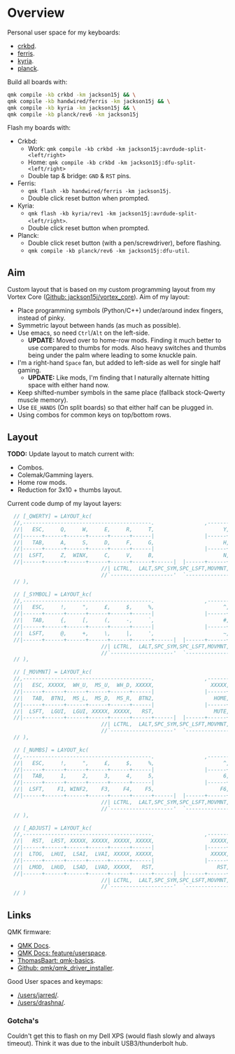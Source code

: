 Overview
========

Personal user space for my keyboards:

* [crkbd].
* [ferris].
* [kyria].
* [planck].

Build all boards with:

```bash
qmk compile -kb crkbd -km jackson15j && \
qmk compile -kb handwired/ferris -km jackson15j && \
qmk compile -kb kyria -km jackson15j && \
qmk compile -kb planck/rev6 -km jackson15j
```

Flash my boards with:

* Crkbd:
    * Work: `qmk compile -kb crkbd -km jackson15j:avrdude-split-<left/right>`
    * Home: `qmk compile -kb crkbd -km jackson15j:dfu-split-<left/right>`
    * Double tap & bridge: `GND` & `RST` pins.
* Ferris:
    * `qmk flash -kb handwired/ferris -km jackson15j`.
    * Double click reset button when prompted.
* Kyria:
    * `qmk flash -kb kyria/rev1 -km jackson15j:avrdude-split-<left/right>`.
    * Double click reset button when prompted.
* Planck:
    * Double click reset button (with a pen/screwdriver), before flashing.
    * `qmk compile -kb planck/rev6 -km jackson15j:dfu-util`.

Aim
---

Custom layout that is based on my custom programming layout from my Vortex
Core ([Github: jackson15j/vortex_core]). Aim of my layout:

* Place programming symbols (Python/C++) under/around index fingers, instead of
  pinky.
* Symmetric layout between hands (as much as possible).
* Use emacs, so need `Ctrl`/`Alt` on the left-side.
    * **UPDATE:** Moved over to home-row mods. Finding it much better to use
      compared to thumbs for mods. Also heavy switches and thumbs being under
      the palm where leading to some knuckle pain.
* I'm a right-hand `Space` fan, but added to left-side as well for single half
  gaming.
    * **UPDATE:** Like mods, I'm finding that I naturally alternate hitting
      space with either hand now.
* Keep shifted-number symbols in the same place (fallback stock-Qwerty muscle
  memory).
* Use `EE_HANDS` (On split boards) so that either half can be plugged in.
* Using combos for common keys on top/bottom rows.

Layout
------

**TODO:** Update layout to match current with:

* Combos.
* Colemak/Gamming layers.
* Home row mods.
* Reduction for 3x10 + thumbs layout.

Current code dump of my layout layers:

```cpp
  // [_QWERTY] = LAYOUT_kc(
  //,-----------------------------------------.                ,-----------------------------------------.
  //|   ESC,     Q,     W,     E,     R,     T,                      Y,     U,     I,     O,     P,  BSPC,
  //|------+------+------+------+------+------|                |------+------+------+------+------+------|
  //|   TAB,     A,     S,     D,     F,     G,                      H,     J,     K,     L,     ;,   ENT,
  //|------+------+------+------+------+------|                |------+------+------+------+------+------|
  //|  LSFT,     Z,  WINX,     C,     V,     B,                      N,     M,     ,,     .,     /,  RSFT,
  //|------+------+------+------+------+------+------|  |------+------+------+------+------+------+------|
                              //| LCTRL,  LALT,SPC_SYM,SPC_LSFT,MOVMNT, NUMBS
                              //`--------------------'  `--------------------'
  // ),

  // [_SYMBOL] = LAYOUT_kc(
  //,-----------------------------------------.                ,-----------------------------------------.
  //|   ESC,     !,     ",     £,     $,     %,                      ^,     &,     *,     (,     ),   DEL,
  //|------+------+------+------+------+------|                |------+------+------+------+------+------|
  //|   TAB,     {,     [,     (,     -,     `,                      #,     _,     ),     ],     },   ENT,
  //|------+------+------+------+------+------|                |------+------+------+------+------+------|
  //|  LSFT,     @,     +,     \,     |,     ',                      ~,     /,     =,     ?,     /,  RSFT,
  //|------+------+------+------+------+------+------|  |------+------+------+------+------+------+------|
                              //| LCTRL,  LALT,SPC_SYM,SPC_LSFT,MOVMNT, NUMBS
                              //`--------------------'  `--------------------'
  // ),

  // [_MOVMNT] = LAYOUT_kc(
  //,-----------------------------------------.                ,-----------------------------------------.
  //|   ESC, XXXXX,  WH_U,  MS_U,  WH_D, XXXXX,                  XXXXX,  PGUP,    UP,  PGDN,   DEL,  BSPC,
  //|------+------+------+------+------+------|                |------+------+------+------+------+------|
  //|   TAB,  BTN1,  MS_L,  MS_D,  MS_R,  BTN2,                   HOME,  LEFT,  DOWN,  RGHT,   END,   ENT,
  //|------+------+------+------+------+------|                |------+------+------+------+------+------|
  //|  LSFT,  LGUI,  LGUI, XXXXX, XXXXX,   RST,                   MUTE, VOLD,   VOLU,   INS,  PSCR,  RSFT,
  //|------+------+------+------+------+------+------|  |------+------+------+------+------+------+------|
                              //| LCTRL,  LALT,SPC_SYM,SPC_LSFT,MOVMNT, NUMBS
                              //`--------------------'  `--------------------'
  // ),

  // [_NUMBS] = LAYOUT_kc(
  //,-----------------------------------------.                ,-----------------------------------------.
  //|   ESC,     !,     ",     £,     $,     %,                      ^,     &,     *,     (,     ),  BSPC,
  //|------+------+------+------+------+------|                |------+------+------+------+------+------|
  //|   TAB,     1,     2,     3,     4,     5,                      6,     7,     8,     9,     0,   ENT,
  //|------+------+------+------+------+------|                |------+------+------+------+------+------|
  //|  LSFT,    F1, WINF2,    F3,    F4,    F5,                     F6,    F7,    F8,     .,   F12,  RSFT,
  //|------+------+------+------+------+------+------|  |------+------+------+------+------+------+------|
                              //| LCTRL,  LALT,SPC_SYM,SPC_LSFT,MOVMNT, NUMBS
                              //`--------------------'  `--------------------'
  // ),

  // [_ADJUST] = LAYOUT_kc(
  //,-----------------------------------------.                ,-----------------------------------------.
  //|   RST,  LRST, XXXXX, XXXXX, XXXXX, XXXXX,                  XXXXX, XXXXX, XXXXX, XXXXX, XXXXX, XXXXX,
  //|------+------+------+------+------+------|                |------+------+------+------+------+------|
  //|  LTOG,  LHUI,  LSAI,  LVAI, XXXXX, XXXXX,                  XXXXX, XXXXX, XXXXX, XXXXX, XXXXX, XXXXX,
  //|------+------+------+------+------+------|                |------+------+------+------+------+------|
  //|  LMOD,  LHUD,  LSAD,  LVAD, XXXXX,   RST,                    RST, XXXXX, XXXXX, XXXXX, XXXXX, XXXXX,
  //|------+------+------+------+------+------+------|  |------+------+------+------+------+------+------|
                              //| LCTRL,  LALT,SPC_SYM,SPC_LSFT,MOVMNT, NUMBS
                              //`--------------------'  `--------------------'
  // )
```

Links
-----

QMK firmware:

* [QMK Docs].
* [QMK Docs: feature/userspace].
* [ThomasBaart: qmk-basics].
* [Github: qmk/qmk_driver_installer].

Good User spaces and keymaps:

* [/users/jarred/].
* [/users/drashna/].

### Gotcha's

Couldn't get this to flash on my Dell XPS (would flash slowly and always
timeout). Think it was due to the inbuilt USB3/thunderbolt hub.


[QMK Docs]: https://docs.qmk.fm/
[QMK Docs: feature/userspace]: https://docs.qmk.fm/#/feature_userspace
[ThomasBaart: qmk-basics]: https://thomasbaart.nl/category/mechanical-keyboards/firmware/qmk/qmk-basics/
[Github: qmk/qmk_driver_installer]: https://github.com/qmk/qmk_driver_installer
[Github: jackson15j/vortex_core]: https://github.com/jackson15j/vortex_core

[crkbd]: ../../keyboards/crkbd/keymaps/jackson15j/
[ferris]: ../../keyboards/handwired/ferris/keymaps/jackson15j/
[kyria]: ../../keyboards/kyria/keymaps/jackson15j/
[planck]: ../../keyboards/planck/keymaps/jackson15j/
[/users/jarred/]: ../jarred/
[/users/drashna/]: ../drashna/
